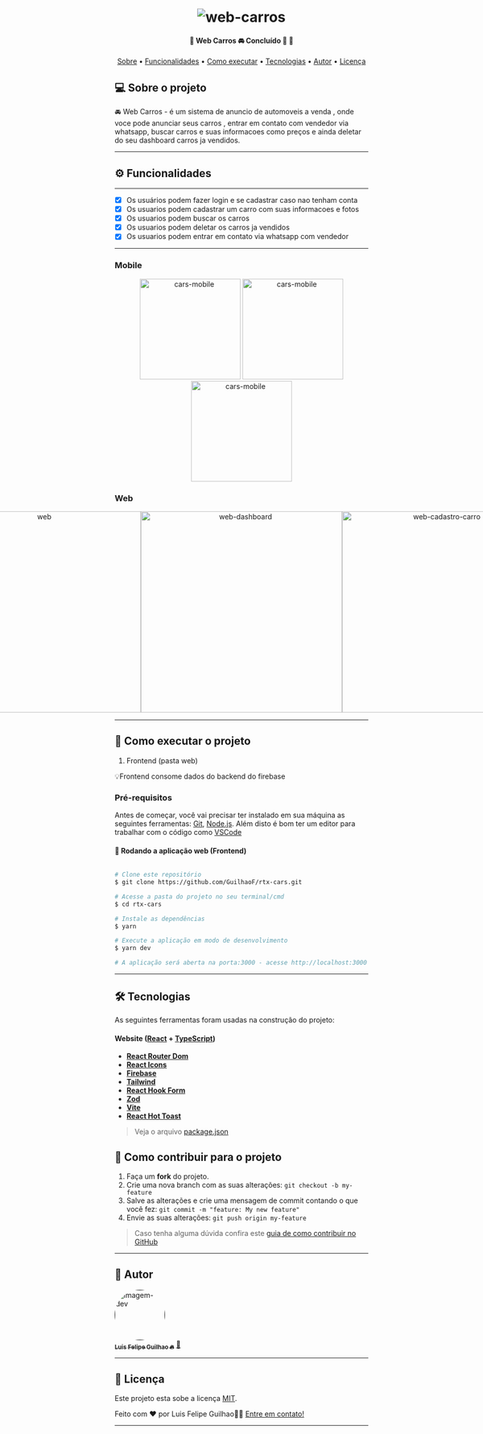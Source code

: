  
</p>
<h1 align="center">
    <img alt="web-carros" title="#carros" src="https://github.com/GuilhaoF/rtx-cars/assets/67026555/0aa0d5e2-1129-4979-bbd0-ca98e68d5dce" />
</h1>

<h4 align="center"> 
	🚧  Web Carros 🚘 Concluído 🚀 🚧
</h4>

<p align="center">
 <a href="#-sobre-o-projeto">Sobre</a> •
 <a href="#-funcionalidades">Funcionalidades</a> •
 <a href="#-como-executar-o-projeto">Como executar</a> • 
 <a href="#-tecnologias">Tecnologias</a> • 
 <a href="#-autor">Autor</a> • 
 <a href="#user-content--licença">Licença</a>
</p>


## 💻 Sobre o projeto

🚘 Web Carros - é um sistema de anuncio de automoveis a venda , onde voce pode anunciar seus carros , entrar em contato com vendedor via whatsapp, buscar carros e suas informacoes como preços e ainda deletar do seu dashboard carros ja vendidos.

---

## ⚙️ Funcionalidades
---
  - [x] Os usuários podem fazer login e se cadastrar caso nao tenham conta
  - [x] Os usuarios podem cadastrar um carro com suas informacoes e fotos
  - [x] Os usuarios podem buscar os carros
  - [x] Os usuarios podem deletar os carros ja vendidos
  - [x] Os usuarios podem entrar em contato via whatsapp com vendedor
---

### Mobile

<p align="center">
  <img alt="cars-mobile" title="#cars" src="https://github.com/GuilhaoF/rtx-cars/assets/67026555/9997d356-4f0e-4794-833c-1b0d0be145f8" width="200px">

  <img alt="cars-mobile" title="#cars" src="https://github.com/GuilhaoF/rtx-cars/assets/67026555/5137c035-fca5-4168-a566-fd4ea0c8997c" width="200px">

  <img alt="cars-mobile" title="#cars" src="https://github.com/GuilhaoF/rtx-cars/assets/67026555/a867c83f-de7d-417a-b15c-731af124e5d9" width="200px">
</p>

### Web

<p align="center" style="display: flex; align-items: flex-start; justify-content: center;">
  <img alt="web" title="#NextLevelWeek" src="" width="400px">

  <img alt="web-dashboard" title="#NextLevelWeek" src="" width="400px">

  <img alt="web-cadastro-carro" title="#NextLevelWeek" src="" width="400px">
</p>

---

## 🚀 Como executar o projeto

1. Frontend (pasta web)

💡Frontend consome dados do backend do firebase 

### Pré-requisitos

Antes de começar, você vai precisar ter instalado em sua máquina as seguintes ferramentas:
[Git](https://git-scm.com), [Node.js](https://nodejs.org/en/). 
Além disto é bom ter um editor para trabalhar com o código como [VSCode](https://code.visualstudio.com/)


#### 🧭 Rodando a aplicação web (Frontend)

```bash

# Clone este repositório
$ git clone https://github.com/GuilhaoF/rtx-cars.git

# Acesse a pasta do projeto no seu terminal/cmd
$ cd rtx-cars

# Instale as dependências
$ yarn 

# Execute a aplicação em modo de desenvolvimento
$ yarn dev 

# A aplicação será aberta na porta:3000 - acesse http://localhost:3000

```
---

## 🛠 Tecnologias

As seguintes ferramentas foram usadas na construção do projeto:

#### **Website**  ([React](https://react.dev/)  +  [TypeScript](https://www.typescriptlang.org/))

-   **[React Router Dom](https://reactrouter.com/en/main)**
-   **[React Icons](https://react-icons.github.io/react-icons/)**
-   **[Firebase](https://firebase.google.com/?hl=pt)**
-   **[Tailwind](https://tailwindcss.com/)**
-   **[React Hook Form](https://react-hook-form.com/)**
-   **[Zod](https://zod.dev/)**
-   **[Vite](https://vitejs.dev/)**
-   **[React Hot Toast](https://react-hot-toast.com/)**

> Veja o arquivo  [package.json](https://github.com/GuilhaoF/rtx-cars/blob/main/package.json)


## 💪 Como contribuir para o projeto

1. Faça um **fork** do projeto.
2. Crie uma nova branch com as suas alterações: `git checkout -b my-feature`
3. Salve as alterações e crie uma mensagem de commit contando o que você fez: `git commit -m "feature: My new feature"`
4. Envie as suas alterações: `git push origin my-feature`
> Caso tenha alguma dúvida confira este [guia de como contribuir no GitHub](./CONTRIBUTING.md)
---

## 🦸 Autor

<a href="">
 <img style="border-radius: 50%;" src="https://portifolio-luis-guilhaof.vercel.app/_next/image?url=%2F_next%2Fstatic%2Fmedia%2FHero.79acaa01.jpg&w=750&q=80" width="100px;" alt="imagem-dev"/>
 <br />
 <sub><b>Luis Felipe Guilhao 🔥</b></sub></a> <a href="https://portifolio-luis-guilhaof.vercel.app/" title="Dev Frontend/Mobile">🚀</a>
 <br />

---

## 📝 Licença
Este projeto esta sobe a licença [MIT](./LICENSE).

Feito com ❤️ por Luis Felipe Guilhao👋🏽 [Entre em contato!](https://www.linkedin.com/in/luis-felipe-silv/)

---
 